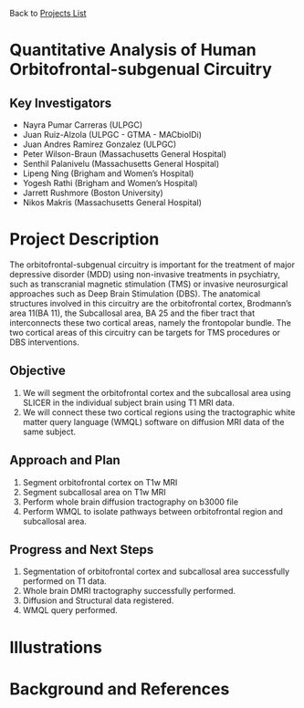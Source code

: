 Back to [Projects List](../../README.md#ProjectsList)

# Quantitative Analysis of Human Orbitofrontal-subgenual Circuitry

## Key Investigators

- Nayra Pumar Carreras (ULPGC)
- Juan Ruiz-Alzola (ULPGC - GTMA - MACbioIDi)
- Juan Andres Ramirez Gonzalez (ULPGC)
- Peter Wilson-Braun (Massachusetts General Hospital)
- Senthil Palanivelu (Massachusetts General Hospital)
- Lipeng Ning (Brigham and Women’s Hospital)
- Yogesh Rathi (Brigham and Women’s Hospital)
- Jarrett Rushmore (Boston University)
- Nikos Makris (Massachusetts General Hospital)

# Project Description

The orbitofrontal-subgenual circuitry is important for the treatment of major depressive disorder (MDD) using non-invasive treatments in psychiatry, such as transcranial magnetic stimulation (TMS) or invasive neurosurgical approaches such as Deep Brain Stimulation (DBS). The anatomical structures involved in this circuitry are the orbitofrontal cortex, Brodmann’s area 11(BA 11), the Subcallosal area, BA 25 and the fiber tract that interconnects these two cortical areas, namely the frontopolar bundle. The two cortical areas of this circuitry can be targets for TMS procedures or DBS interventions.

## Objective

1. We will segment the orbitofrontal cortex and the subcallosal area using SLICER in the individual subject brain using T1 MRI data.
2. We will connect these two cortical regions using the tractographic white matter query language (WMQL) software on diffusion MRI data of the same subject.

## Approach and Plan
1.  Segment orbitofrontal cortex on T1w MRI
2.  Segment subcallosal area on T1w MRI
3.  Perform whole brain diffusion tractography on b3000 file
4.  Perform WMQL to isolate pathways between orbitofrontal region and subcallosal area.

## Progress and Next Steps
1.  Segmentation of orbitofrontal cortex and subcallosal area successfully performed on T1 data.
2.  Whole brain DMRI tractography successfully performed.
3.  Diffusion and Structural data registered.
4.  WMQL query performed.



# Illustrations


# Background and References
